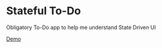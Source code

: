 # Stateful To-Do
Obligatory To-Do app to help me understand State Driven UI

[Demo](https://ingadi.github.io/to-do-app-stateful/)
